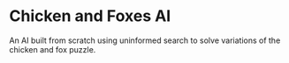 # Chicken and Foxes AI

An AI built from scratch using uninformed search to solve variations of the chicken and fox puzzle.
